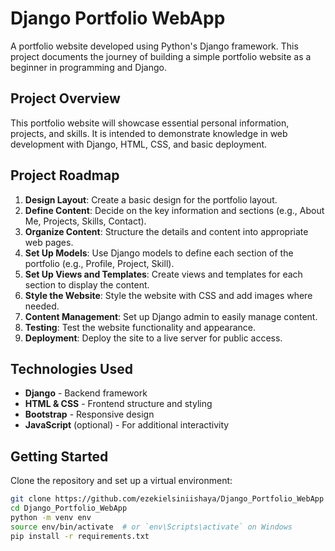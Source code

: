 # Django Portfolio WebApp

A portfolio website developed using Python's Django framework. This project documents the journey of building a simple portfolio website as a beginner in programming and Django.

## Project Overview

This portfolio website will showcase essential personal information, projects, and skills. It is intended to demonstrate knowledge in web development with Django, HTML, CSS, and basic deployment.

## Project Roadmap

1. **Design Layout**: Create a basic design for the portfolio layout.
2. **Define Content**: Decide on the key information and sections (e.g., About Me, Projects, Skills, Contact).
3. **Organize Content**: Structure the details and content into appropriate web pages.
4. **Set Up Models**: Use Django models to define each section of the portfolio (e.g., Profile, Project, Skill).
5. **Set Up Views and Templates**: Create views and templates for each section to display the content.
6. **Style the Website**: Style the website with CSS and add images where needed.
7. **Content Management**: Set up Django admin to easily manage content.
8. **Testing**: Test the website functionality and appearance.
9. **Deployment**: Deploy the site to a live server for public access.

## Technologies Used

- **Django** - Backend framework
- **HTML & CSS** - Frontend structure and styling
- **Bootstrap** - Responsive design
- **JavaScript** (optional) - For additional interactivity

## Getting Started

Clone the repository and set up a virtual environment:

```bash
git clone https://github.com/ezekielsiniishaya/Django_Portfolio_WebApp
cd Django_Portfolio_WebApp
python -m venv env
source env/bin/activate  # or `env\Scripts\activate` on Windows
pip install -r requirements.txt
```
